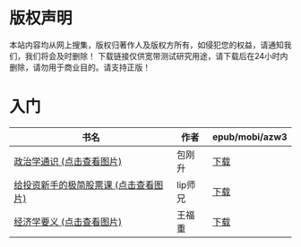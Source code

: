 # 版权声明

本站内容均从网上搜集，版权归著作人及版权方所有，如侵犯您的权益，请通知我们，我们将会及时删除！ 下载链接仅供宽带测试研究用途，请下载后在24小时内删除，请勿用于商业目的。请支持正版！

# 入门

| 书名 | 作者 | epub/mobi/azw3 |
| --- | --- | --- |
| [政治学通识 (点击查看图片)](https://www.dushupai.com/attachment/2024/06/08/bf17defcf8676120.jpg) | 包刚升 | [下载](https://url89.ctfile.com/f/31084289-1357045963-45d78b?p=8866) |
| [给投资新手的极简股票课 (点击查看图片)](https://www.dushupai.com/attachment/2024/06/08/0f1ffa25120ddc8f.jpg) | lip师兄 | [下载](https://url89.ctfile.com/f/31084289-1357045258-cd5c03?p=8866) |
| [经济学要义 (点击查看图片)](https://www.dushupai.com/attachment/2024/06/08/80e59bfc541b0be9.jpg) | 王福重 | [下载](https://url89.ctfile.com/f/31084289-1357044937-083bb7?p=8866) |
